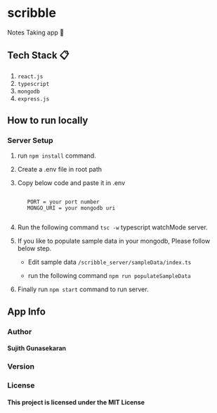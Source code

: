 # scribble

Notes Taking app 📕


## Tech Stack 📋

  1. `react.js`
  2. `typescript`
  3. `mongodb`
  4. `express.js`

## How to run locally

### Server Setup

  1. run `npm install` command.   
  2. Create a .env file in root path
  3. Copy below code and paste it in .env
  
      <code>
        PORT = your port number
        MONGO_URI = your mongodb uri
      </code>
  
  4. Run the following command `tsc -w` typescript watchMode server. 
  
  4. If you like to populate sample data in your mongodb, Please follow below step.
      
     * Edit sample data `/scribble_server/sampleData/index.ts`
     
     * run the following command `npm run populateSampleData` 
      
  5. Finally run `npm start` command to run server. 


## App Info

<h3>Author</h3>

<h4>Sujith Gunasekaran</h3>

<h3>Version</h3>

<h3>License</h3>

<h4>This project is licensed under the MIT License</h4>


